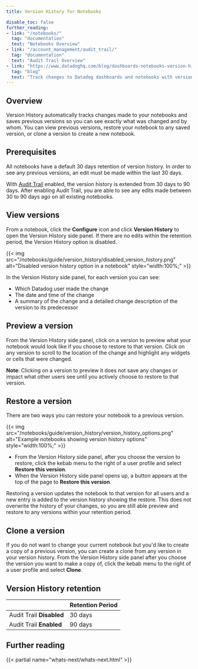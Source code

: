 ```yaml
---
title: Version History for Notebooks

disable_toc: false
further_reading:
- link: "/notebooks/"
  tag: "documentation"
  text: "Notebooks Overview"
- link: "/account_management/audit_trail/"
  tag: "documentation"
  text: "Audit Trail Overview"
- link: "https://www.datadoghq.com/blog/dashboards-notebooks-version-history/"
  tag: "blog"
  text: "Track changes to Datadog dashboards and notebooks with version history"
---
```


## Overview
Version History automatically tracks changes made to your notebooks and saves previous versions so you can see exactly what was changed and by whom. You can view previous versions, restore your notebook to any saved version, or clone a version to create a new notebook.

## Prerequisites
All notebooks have a default 30 days retention of version history. In order to see any previous versions, an edit must be made within the last 30 days.

With [Audit Trail][1] enabled, the version history is extended from 30 days to 90 days. After enabling Audit Trail, you are able to see any edits made between 30 to 90 days ago on all existing notebooks.

## View versions
From a notebook, click the **Configure** icon and click **Version History** to open the Version History side panel. If there are no edits within the retention period, the Version History option is disabled.

{{< img src="/notebooks/guide/version_history/disabled_version_history.png" alt="Disabled version history option in a notebook" style="width:100%;" >}}

In the Version History side panel, for each version you can see:
- Which Datadog user made the change
- The date and time of the change
- A summary of the change and a detailed change description of the version to its predecessor

## Preview a version
From the Version History side panel, click on a version to preview what your notebook would look like if you choose to restore to that version. Click on any version to scroll to the location of the change and highlight any widgets or cells that were changed.

**Note**: Clicking on a version to preview it does not save any changes or impact what other users see until you actively choose to restore to that version.

## Restore a version
There are two ways you can restore your notebook to a previous version.

{{< img src="/notebooks/guide/version_history/version_history_options.png" alt="Example notebooks showing version history options" style="width:100%;" >}}

- From the Version History side panel, after you choose the version to restore, click the kebab menu to the right of a user profile and select **Restore this version**.
- When the Version History side panel opens up, a button appears at the top of the page to **Restore this version**.

Restoring a version updates the notebook to that version for all users and a new entry is added to the version history showing the restore. This does not overwrite the history of your changes, so you are still able preview and restore to any versions within your retention period.

## Clone a version
If you do not want to change your current notebook but you'd like to create a copy of a previous version, you can create a clone from any version in your version history. From the Version History side panel after you choose the version you want to make a copy of, click the kebab menu to the right of a user profile and select **Clone**.

## Version History retention

|                          | Retention Period    |
| -----------------------  | ------- |
| Audit Trail **Disabled** | 30 days |
| Audit Trail **Enabled**  | 90 days |


[1]: /account_management/audit_trail/

## Further reading

{{< partial name="whats-next/whats-next.html" >}}
